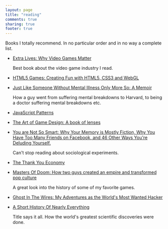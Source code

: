 ```yaml
---
layout: page
title: "reading"
comments: true
sharing: true
footer: true
---
```


Books I totally recommend. In no particular order and in no way a complete list.

<ul>
  <li>
    <a href="http://www.amazon.co.uk/gp/product/0307474313/ref=as_li_tf_tl?ie=UTF8&camp=1634&creative=6738&creativeASIN=0307474313&linkCode=as2&tag=boysnot-21">Extra Lives: Why Video Games Matter</a><img src="http://www.assoc-amazon.co.uk/e/ir?t=boysnot-21&l=as2&o=2&a=0307474313" width="1" height="1" border="0" alt="" style="border:none !important; margin:0px !important;" />
    <p>Best book about the video game industry I read.</p>
  <li>
    <a href="http://www.amazon.co.uk/gp/product/1119975085/ref=as_li_tf_tl?ie=UTF8&camp=1634&creative=6738&creativeASIN=1119975085&linkCode=as2&tag=boysnot-21">HTML5 Games: Creating Fun with HTML5, CSS3 and WebGL</a><img src="http://www.assoc-amazon.co.uk/e/ir?t=boysnot-21&l=as2&o=2&a=1119975085" width="1" height="1" border="0" alt="" style="border:none !important; margin:0px !important;" />
    <p></p>
  </li>
  <li>
    <a href="http://www.amazon.co.uk/gp/product/0385343809/ref=as_li_tf_tl?ie=UTF8&camp=1634&creative=6738&creativeASIN=0385343809&linkCode=as2&tag=boysnot-21">Just Like Someone Without Mental Illness Only More So: A Memoir</a><img src="http://www.assoc-amazon.co.uk/e/ir?t=boysnot-21&l=as2&o=2&a=0385343809" width="1" height="1" border="0" alt="" style="border:none !important; margin:0px !important;" />
    <p>How a guy went from suffering mental breakdowns to Harvard, to being a doctor suffering mental breakdowns etc.</p>
  <li>
    <a href="http://www.amazon.co.uk/gp/product/0596806752/ref=as_li_tf_tl?ie=UTF8&camp=1634&creative=6738&creativeASIN=0596806752&linkCode=as2&tag=boysnot-21">JavaScript Patterns</a><img src="http://www.assoc-amazon.co.uk/e/ir?t=boysnot-21&l=as2&o=2&a=0596806752" width="1" height="1" border="0" alt="" style="border:none !important; margin:0px !important;" />
    <p></p>
  </li>
  <li>
    <a href="http://www.amazon.co.uk/gp/product/0123694965/ref=as_li_tf_tl?ie=UTF8&camp=1634&creative=6738&creativeASIN=0123694965&linkCode=as2&tag=boysnot-21">The Art of Game Design: A book of lenses</a><img src="http://www.assoc-amazon.co.uk/e/ir?t=boysnot-21&l=as2&o=2&a=0123694965" width="1" height="1" border="0" alt="" style="border:none !important; margin:0px !important;" />
    <p></p>
  </li>
  <li>
    <a href="http://www.amazon.co.uk/gp/product/1851689397/ref=as_li_tf_tl?ie=UTF8&camp=1634&creative=6738&creativeASIN=1851689397&linkCode=as2&tag=boysnot-21">You are Not So Smart: Why Your Memory is Mostly Fiction, Why You Have Too Many Friends on Facebook, and 46 Other Ways You're Deluding Yourself.</a><img src="http://www.assoc-amazon.co.uk/e/ir?t=boysnot-21&l=as2&o=2&a=1851689397" width="1" height="1" border="0" alt="" style="border:none !important; margin:0px !important;" />
    <p>Can't stop reading about sociological experiments.</p>
  </li>
  <li>
    <a href="http://www.amazon.co.uk/gp/product/0061914185/ref=as_li_qf_sp_asin_tl?ie=UTF8&camp=1634&creative=6738&creativeASIN=0061914185&linkCode=as2&tag=boysnot-21">The Thank You Economy</a><img src="http://www.assoc-amazon.co.uk/e/ir?t=boysnot-21&l=as2&o=2&a=0061914185" width="1" height="1" border="0" alt="" style="border:none !important; margin:0px !important;" />
    <p></p>
  </li>
  <li>
    <a href="http://www.amazon.co.uk/gp/product/0749924896/ref=as_li_qf_sp_asin_tl?ie=UTF8&camp=1634&creative=6738&creativeASIN=0749924896&linkCode=as2&tag=boysnot-21">Masters Of Doom: How two guys created an empire and transformed pop culture</a><img src="http://www.assoc-amazon.co.uk/e/ir?t=boysnot-21&l=as2&o=2&a=0749924896" width="1" height="1" border="0" alt="" style="border:none !important; margin:0px !important;" />
    <p>A great look into the history of some of my favorite games.</p>
  </li>
  <li>
    <a href="http://www.amazon.co.uk/gp/product/0316212180/ref=as_li_qf_sp_asin_tl?ie=UTF8&camp=1634&creative=6738&creativeASIN=0316212180&linkCode=as2&tag=boysnot-21">Ghost In The Wires: My Adventures as the World's Most Wanted Hacker</a><img src="http://www.assoc-amazon.co.uk/e/ir?t=boysnot-21&l=as2&o=2&a=0316212180" width="1" height="1" border="0" alt="" style="border:none !important; margin:0px !important;" />
    <p></p>
  </li>
  <li>
    <a href="http://www.amazon.co.uk/gp/product/0552997048/ref=as_li_tf_tl?ie=UTF8&camp=1634&creative=6738&creativeASIN=0552997048&linkCode=as2&tag=boysnot-21">A Short History Of Nearly Everything</a><img src="http://www.assoc-amazon.co.uk/e/ir?t=boysnot-21&l=as2&o=2&a=0552997048" width="1" height="1" border="0" alt="" style="border:none !important; margin:0px !important;" />
    <p>Title says it all. How the world's greatest scientific discoveries were done.</p>
  </li>
</ul>
